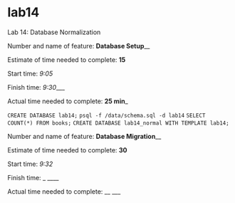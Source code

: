 # lab14
Lab 14: Database Normalization

Number and name of feature: ____Database Setup______

Estimate of time needed to complete: __15__

Start time: _9:05_

Finish time: _9:30____

Actual time needed to complete: __25 min___

`CREATE DATABASE lab14;`
`psql -f /data/schema.sql -d lab14`
`SELECT COUNT(*) FROM books;`
`CREATE DATABASE lab14_normal WITH TEMPLATE lab14;`

Number and name of feature: ____Database Migration______

Estimate of time needed to complete: __30__

Start time: _9:32_

Finish time: _ ____

Actual time needed to complete: __ ___
